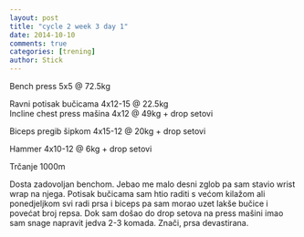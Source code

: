 ```yaml
---
layout: post
title: "cycle 2 week 3 day 1"
date: 2014-10-10
comments: true
categories: [trening]
author: Stick
---
```


Bench press 5x5 @ 72.5kg  

Ravni potisak bučicama 4x12-15 @ 22.5kg  
Incline chest press mašina 4x12 @ 49kg + drop setovi   

Biceps pregib šipkom 4x15-12 @ 20kg + drop setovi  

Hammer 4x10-12 @ 6kg + drop setovi  

Trčanje 1000m  

Dosta zadovoljan benchom. Jebao me malo desni zglob pa sam stavio wrist wrap na njega. Potisak bučicama sam htio raditi s većom kilažom ali ponedjeljkom svi radi prsa i biceps pa sam morao uzet lakše bučice i povećat broj repsa. Dok sam došao do drop setova na press mašini imao sam snage napravit jedva 2-3 komada. Znači, prsa devastirana.

